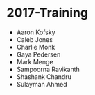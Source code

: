 # 2017-Training

- Aaron Kofsky
- Caleb Jones
- Charlie Monk
- Gaya Pedersen
- Mark Menge
- Sampoorna Ravikanth
- Shashank Chandru
- Sulayman Ahmed